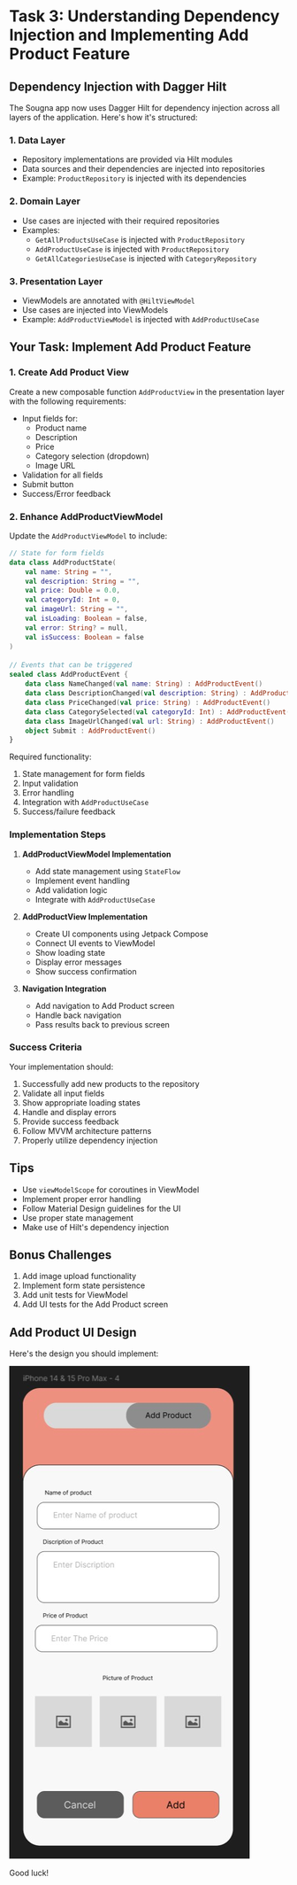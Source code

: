 # Task 3: Understanding Dependency Injection and Implementing Add Product Feature

## Dependency Injection with Dagger Hilt

The Sougna app now uses Dagger Hilt for dependency injection across all layers of the application. Here's how it's structured:

### 1. Data Layer
- Repository implementations are provided via Hilt modules
- Data sources and their dependencies are injected into repositories
- Example: `ProductRepository` is injected with its dependencies

### 2. Domain Layer
- Use cases are injected with their required repositories
- Examples:
  - `GetAllProductsUseCase` is injected with `ProductRepository`
  - `AddProductUseCase` is injected with `ProductRepository`
  - `GetAllCategoriesUseCase` is injected with `CategoryRepository`

### 3. Presentation Layer
- ViewModels are annotated with `@HiltViewModel`
- Use cases are injected into ViewModels
- Example: `AddProductViewModel` is injected with `AddProductUseCase`

## Your Task: Implement Add Product Feature

### 1. Create Add Product View
Create a new composable function `AddProductView` in the presentation layer with the following requirements:

- Input fields for:
  - Product name
  - Description
  - Price
  - Category selection (dropdown)
  - Image URL
- Validation for all fields
- Submit button
- Success/Error feedback

### 2. Enhance AddProductViewModel

Update the `AddProductViewModel` to include:

```kotlin
// State for form fields
data class AddProductState(
    val name: String = "",
    val description: String = "",
    val price: Double = 0.0,
    val categoryId: Int = 0,
    val imageUrl: String = "",
    val isLoading: Boolean = false,
    val error: String? = null,
    val isSuccess: Boolean = false
)

// Events that can be triggered
sealed class AddProductEvent {
    data class NameChanged(val name: String) : AddProductEvent()
    data class DescriptionChanged(val description: String) : AddProductEvent()
    data class PriceChanged(val price: String) : AddProductEvent()
    data class CategorySelected(val categoryId: Int) : AddProductEvent()
    data class ImageUrlChanged(val url: String) : AddProductEvent()
    object Submit : AddProductEvent()
}
```

Required functionality:
1. State management for form fields
2. Input validation
3. Error handling
4. Integration with `AddProductUseCase`
5. Success/failure feedback

### Implementation Steps

1. **AddProductViewModel Implementation**
   - Add state management using `StateFlow`
   - Implement event handling
   - Add validation logic
   - Integrate with `AddProductUseCase`

2. **AddProductView Implementation**
   - Create UI components using Jetpack Compose
   - Connect UI events to ViewModel
   - Show loading state
   - Display error messages
   - Show success confirmation

3. **Navigation Integration**
   - Add navigation to Add Product screen
   - Handle back navigation
   - Pass results back to previous screen

### Success Criteria

Your implementation should:
1. Successfully add new products to the repository
2. Validate all input fields
3. Show appropriate loading states
4. Handle and display errors
5. Provide success feedback
6. Follow MVVM architecture patterns
7. Properly utilize dependency injection

## Tips
- Use `viewModelScope` for coroutines in ViewModel
- Implement proper error handling
- Follow Material Design guidelines for the UI
- Use proper state management
- Make use of Hilt's dependency injection

## Bonus Challenges
1. Add image upload functionality
2. Implement form state persistence
3. Add unit tests for ViewModel
4. Add UI tests for the Add Product screen

## Add Product UI Design

Here's the design you should implement:

![Add Product Screen](AddProduct.jpg)

Good luck!
